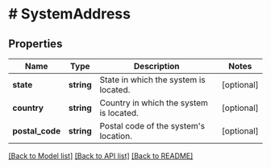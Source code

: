 # # SystemAddress

## Properties

Name | Type | Description | Notes
------------ | ------------- | ------------- | -------------
**state** | **string** | State in which the system is located. | [optional]
**country** | **string** | Country in which the system is located. | [optional]
**postal_code** | **string** | Postal code of the system&#39;s location. | [optional]

[[Back to Model list]](../../README.md#models) [[Back to API list]](../../README.md#endpoints) [[Back to README]](../../README.md)
